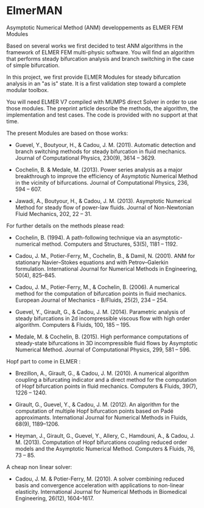 # ElmerMAN
Asymptotic Numerical Method (ANM) developpements as ELMER FEM Modules

Based on several works we first decided to test ANM algorithms in the framework of ELMER FEM multi-physic software.
You will find an algorithm that performs steady bifurcation analysis and branch switching in the case of simple bifurcation.

In this project, we first provide ELMER Modules for steady bifurcation analysis in an "as is" state.
It is a first validation step toward a complete modular toolbox.

You will need ELMER V7 compiled with MUMPS direct Solver in order to use those modules.
The preprint article describe the methods, the algorithm, the implementation and test cases.
The code is provided with no support at that time.

The present Modules are based on those works:

 + Guevel, Y., Boutyour, H., & Cadou, J. M. (2011). Automatic detection and branch switching methods for steady bifurcation in fluid mechanics. Journal of Computational Physics, 230(9), 3614 – 3629.

 + Cochelin, B. & Medale, M. (2013). Power series analysis as a major breakthrough to improve the efficiency of Asymptotic Numerical Method in the vicinity of bifurcations. Journal of Computational Physics, 236, 594 – 607.

 + Jawadi, A., Boutyour, H., & Cadou, J. M. (2013). Asymptotic Numerical Method for steady flow of power-law fluids. Journal of Non-Newtonian Fluid Mechanics, 202, 22 – 31.


For further details on the methods please read:

 + Cochelin, B. (1994). A path-following technique via an asymptotic-numerical method. Computers and Structures, 53(5), 1181 – 1192.

 + Cadou, J. M., Potier-Ferry, M., Cochelin, B., & Damil, N. (2001). ANM for stationary Navier–Stokes equations and with Petrov–Galerkin formulation. International Journal for Numerical Methods in Engineering, 50(4), 825–845.

 + Cadou, J. M., Potier-Ferry, M., & Cochelin, B. (2006). A numerical method for the computation of bifurcation points in fluid mechanics. European Journal of Mechanics - B/Fluids, 25(2), 234 – 254.

+ Guevel, Y., Girault, G., & Cadou, J. M. (2014). Parametric analysis of steady bifurcations in 2d incompressible viscous flow with high order algorithm. Computers & Fluids, 100, 185 – 195.

+ Medale, M. & Cochelin, B. (2015). High performance computations of steady-state bifurcations in 3D incompressible fluid flows by Asymptotic Numerical Method. Journal of Computational Physics, 299, 581 – 596.



Hopf part to come in ELMER :

+ Brezillon, A., Girault, G., & Cadou, J. M. (2010). A numerical algorithm coupling a bifurcating indicator and a direct method for the computation of Hopf bifurcation points in fluid mechanics. Computers & Fluids, 39(7), 1226 – 1240.

+ Girault, G., Guevel, Y., & Cadou, J. M. (2012). An algorithm for the computation of multiple Hopf bifurcation points based on Padé approximants. International Journal for Numerical Methods in Fluids, 68(9), 1189–1206.

+ Heyman, J., Girault, G., Guevel, Y., Allery, C., Hamdouni, A., & Cadou, J. M. (2013). Computation of Hopf bifurcations coupling reduced order models and the Asymptotic Numerical Method. Computers & Fluids, 76, 73 – 85.




A cheap non linear solver:

+ Cadou, J. M. & Potier-Ferry, M. (2010). A solver combining reduced basis and convergence acceleration with applications to non-linear elasticity. International Journal for Numerical Methods in Biomedical Engineering, 26(12), 1604–1617.
